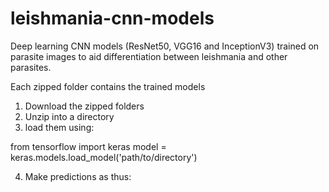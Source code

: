 # leishmania-cnn-models
Deep learning CNN models (ResNet50, VGG16 and InceptionV3) trained on parasite images to aid differentiation between leishmania and other parasites.

Each zipped folder contains the trained models

1. Download the zipped folders 
2. Unzip into a directory
3. load them using:

from tensorflow import keras
model = keras.models.load_model('path/to/directory')

4. Make predictions as thus:
